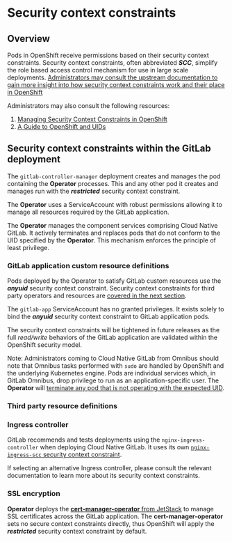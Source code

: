 # Security context constraints

## Overview

Pods in OpenShift receive permissions based on their security context
constraints. Security context constraints, often abbreviated _**SCC**_,
simplify the role based access control mechanism for use in large scale
deployments. [Administrators may consult the upstream documentation to gain more insight into how security context constraints work and their place in OpenShift](https://docs.openshift.com/container-platform/4.9/authentication/managing-security-context-constraints.html)

Administrators may also consult the following resources:

1. [Managing Security Context Constraints in OpenShift](https://www.openshift.com/blog/managing-sccs-in-openshift)
1. [A Guide to OpenShift and UIDs](https://www.openshift.com/blog/a-guide-to-openshift-and-uids)

## Security context constraints within the GitLab deployment

The `gitlab-controller-manager` deployment creates and manages the pod
containing the **Operator** processes. This and any other pod it creates and
manages run with the _**restricted**_ security context constraint.

The **Operator** uses a ServiceAccount with robust permissions allowing it
to manage all resources required by the GitLab application.

The **Operator** manages the component services comprising Cloud Native
GitLab. It actively terminates and replaces pods that do not conform to the
UID specified by the **Operator**. This mechanism enforces the principle of
least privilege.

### GitLab application custom resource definitions

Pods deployed by the Operator to satisfy GitLab custom resources use the
_**anyuid**_ security context constraint. Security context constraints for
third party operators and resources are [covered in the next section](#third-party-resource-definitions).

The `gitlab-app` ServiceAccount has no granted privileges. It exists solely
to bind the _**anyuid**_ security context constraint to GitLab application
pods.

The security context constraints will be tightened in future releases as the
full _read/write_ behaviors of the GitLab application are validated within
the OpenShift security model.

Note:
Administrators coming to Cloud Native GitLab from Omnibus should note that
Omnibus tasks performed with `sudo` are handled by OpenShift and the
underlying Kubernetes engine. Pods are individual services which, in GitLab
Omnibus, drop privilege to run as an application-specific user. The
**Operator** will [terminate any pod that is not operating with the expected UID](#security-context-constraints-within-the-gitlab-deployment).

### Third party resource definitions

### Ingress controller

GitLab recommends and tests deployments using the
`nginx-ingress-controller` when deploying Cloud Native GitLab. It uses its
own [`nginx-ingress-scc` security context constraint](https://gitlab.com/gitlab-org/cloud-native/gitlab-operator/-/blob/master/deploy/chart/templates/openshift/nginx_scc.yaml).

If selecting an alternative Ingress controller, please consult the relevant
documentation to learn more about its security context constraints.

### SSL encryption

**Operator** deploys the [**cert-manager-operator** from JetStack](https://cert-manager.io/docs/installation/supported-releases/)
to manage SSL certificates across the GitLab application. The
**cert-manager-operator** sets no secure context constraints directly, thus
OpenShift will apply the _**restricted**_ security context constraint by
default.
